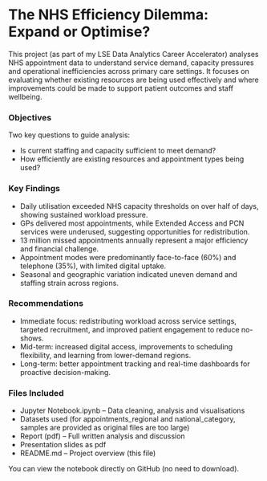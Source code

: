 # The NHS Efficiency Dilemma: Expand or Optimise?
This project (as part of my LSE Data Analytics Career Accelerator) analyses NHS appointment data to understand service demand, capacity pressures and operational inefficiencies across primary care settings. It focuses on evaluating whether existing resources are being used effectively and where improvements could be made to support patient outcomes and staff wellbeing.

### Objectives
Two key questions to guide analysis:
- Is current staffing and capacity sufficient to meet demand?
- How efficiently are existing resources and appointment types being used?

### Key Findings
- Daily utilisation exceeded NHS capacity thresholds on over half of days, showing sustained workload pressure.
- GPs delivered most appointments, while Extended Access and PCN services were underused, suggesting opportunities for redistribution.
- 13 million missed appointments annually represent a major efficiency and financial challenge.
- Appointment modes were predominantly face-to-face (60%) and telephone (35%), with limited digital uptake.
- Seasonal and geographic variation indicated uneven demand and staffing strain across regions.

### Recommendations
- Immediate focus: redistributing workload across service settings, targeted recruitment, and improved patient engagement to reduce no-shows.
- Mid-term: increased digital access, improvements to scheduling flexibility, and learning from lower-demand regions.
- Long-term: better appointment tracking and real-time dashboards for proactive decision-making.

### Files Included
- Jupyter Notebook.ipynb – Data cleaning, analysis and visualisations
- Datasets used (for appointments_regional and national_category, samples are provided as original files are too large)
- Report (pdf) – Full written analysis and discussion
- Presentation slides as pdf
- README.md – Project overview (this file)

You can view the notebook directly on GitHub (no need to download).
